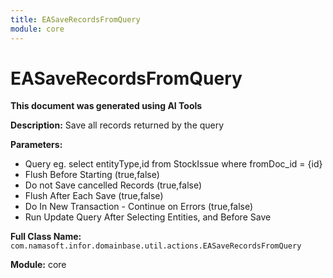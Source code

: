 ```yaml
---
title: EASaveRecordsFromQuery
module: core
---
```



<div class='entity-flows'>

# EASaveRecordsFromQuery

**This document was generated using AI Tools**

**Description:** Save all records returned by the query

**Parameters:**
- Query eg. select entityType,id from StockIssue where fromDoc_id = {id}
- Flush Before Starting (true,false)
- Do not Save cancelled Records (true,false)
- Flush After Each Save (true,false)
- Do In New Transaction - Continue on Errors (true,false)
- Run Update Query After Selecting Entities, and Before Save

**Full Class Name:** `com.namasoft.infor.domainbase.util.actions.EASaveRecordsFromQuery`

**Module:** core


</div>

